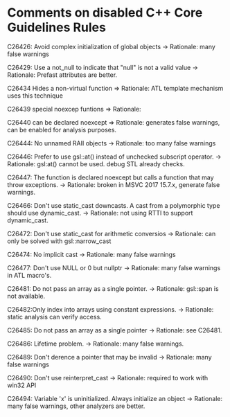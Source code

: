 ﻿# Comments on disabled C++ Core Guidelines Rules

C26426: Avoid complex initialization of global objects
-> Rationale: many false warnings

C26429: Use a not_null to indicate that "null" is not a valid value
-> Rationale: Prefast attributes are better.

C26434 Hides a non-virtual function
 => Rationale: ATL template mechanism uses this technique

C26439 special noexcep funtions
 => Rationale:

C26440 can be declared noexcept
 => Rationale: generates false warnings, can be enabled for analysis purposes.

C26444: No unnamed RAII objects
 -> Rationale: too many false warnings

C26446: Prefer to use gsl::at() instead of unchecked subscript operator.
 -> Rationale: gsl:at() cannot be used. debug STL already checks.

C26447: The function is declared noexcept but calls a function that may throw exceptions.
 -> Rationale: broken in MSVC 2017 15.7.x, generate false warnings.

C26466: Don't use static_cast downcasts. A cast from a polymorphic type should use dynamic_cast.
 -> Rationale: not using RTTI to support dynamic_cast.

C26472: Don't use static_cast for arithmetic conversios
 -> Rationale: can only be solved with gsl::narrow_cast

C26474: No implicit cast
-> Rationale: many false warnings

C26477: Don't use NULL or 0 but nullptr
-> Rationale: many false warnings in ATL macro's.

C26481: Do not pass an array as a single pointer.
-> Rationale: gsl::span is not available.

C26482:Only index into arrays using constant expressions.
-> Rationale: static analysis can verify access.

C26485: Do not pass an array as a single pointer
-> Rationale: see C26481.

C26486: Lifetime problem.
-> Rationale: many false warnings.

C26489: Don't derence a pointer that may be invalid
-> Rationale: many false warnings

C26490: Don't use reinterpret_cast
-> Rationale: required to work with win32 API

C26494: Variable 'x' is uninitialized. Always initialize an object
-> Rationale: many false warnings, other analyzers are better.